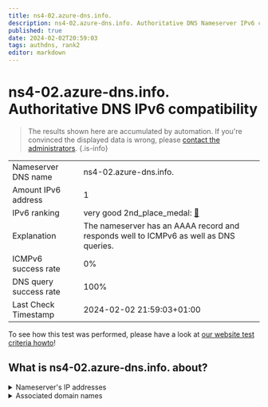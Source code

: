 ```yaml
---
title: ns4-02.azure-dns.info.
description: ns4-02.azure-dns.info. Authoritative DNS Nameserver IPv6 compatibility
published: true
date: 2024-02-02T20:59:03
tags: authdns, rank2
editor: markdown
---
```


# ns4-02.azure-dns.info. Authoritative DNS IPv6 compatibility

> The results shown here are accumulated by automation. If you're convinced the displayed data is wrong, please [contact the administrators](/howto/chat). 
{.is-info}




|   |   |
| - | - |
| Nameserver DNS name | ns4-02.azure-dns.info.
| Amount IPv6 address | 1
| IPv6 ranking | very good 2nd_place_medal: [🔗](/howto/ranking) |
| Explanation | The nameserver has an AAAA record and responds well to ICMPv6 as well as DNS queries. |
| ICMPv6 success rate | 0%|
| DNS query success rate | 100% |
| Last Check Timestamp | 2024-02-02 21:59:03+01:00 |

To see how this test was performed, please have a look at [our website test criteria howto](/howto/testcriteria/authdns)!


## What is ns4-02.azure-dns.info. about?




<details>
<summary>Nameserver's IP addresses</summary>

2620:1ec:bda:700::2

</details>



<details>
<summary>Associated domain names</summary>

chat.openai.com

openai.com

</details>
